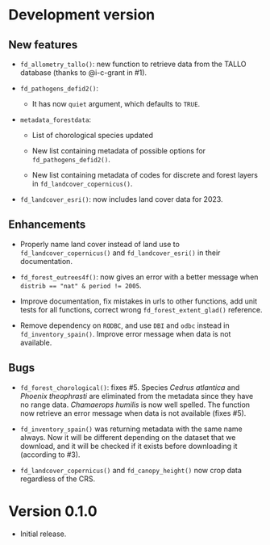 # Development version

## New features

-   `fd_allometry_tallo()`: new function to retrieve data from the TALLO database (thanks to @i-c-grant in #1).

-   `fd_pathogens_defid2()`:

    -   It has now `quiet` argument, which defaults to `TRUE`.

-   `metadata_forestdata`:

    -   List of chorological species updated

    -   New list containing metadata of possible options for `fd_pathogens_defid2()`.

    -   New list containing metadata of codes for discrete and forest layers in `fd_landcover_copernicus()`.

-   `fd_landcover_esri()`: now includes land cover data for 2023.

## Enhancements

-   Properly name land cover instead of land use to `fd_landcover_copernicus()` and `fd_landcover_esri()` in their documentation.

-   `fd_forest_eutrees4f()`: now gives an error with a better message when `distrib == "nat" & period != 2005`.

-   Improve documentation, fix mistakes in urls to other functions, add unit tests for all functions, correct wrong `fd_forest_extent_glad()` reference.

-   Remove dependency on `RODBC`, and use `DBI` and `odbc` instead in `fd_inventory_spain()`. Improve error message when data is not available.

## Bugs

-   `fd_forest_chorological()`: fixes #5. Species *Cedrus atlantica* and *Phoenix theophrasti* are eliminated from the metadata since they have no range data. *Chamaerops humilis* is now well spelled. The function now retrieve an error message when data is not available (fixes #5).

-   `fd_inventory_spain()` was returning metadata with the same name always. Now it will be different depending on the dataset that we download, and it will be checked if it exists before downloading it (according to #3).

-   `fd_landcover_copernicus()` and `fd_canopy_height()` now crop data regardless of the CRS.

# Version 0.1.0

-   Initial release.
